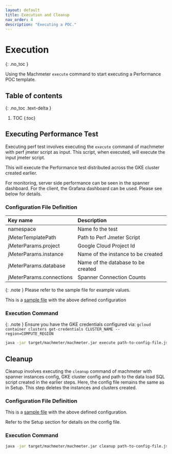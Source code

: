 ```yaml
---
layout: default
title: Execution and Cleanup
nav_order: 4
description: "Executing a POC."
---
```


# Execution
{: .no_toc }

Using the Machmeter `execute` command to start executing a Performance POC template.

## Table of contents
{: .no_toc .text-delta }

1. TOC
{:toc}

## Executing Performance Test

Executing perf test involves executing the `execute` command of machmeter with
perf jmeter script as input. This script, when executed, will execute the input
jmeter script.

This will execute the Performance test distributed across the GKE cluster
created earlier.

For monitoring, server side performance can be seen in the spanner
dashboard. For the client, the Grafana dashboard can be used. Please see below
for details.

### Configuration File Definition

<div class="execute-config" markdown="1">

| Key name                 | Description                        | 
|:-------------------------|:-----------------------------------| 
| namespace                | Name fo the test                   | 
| jMeterTemplatePath       | Path to Perf Jmeter Script         | 
| jMeterParams.project     | Google Cloud Project Id            | 
| jMeterParams.instance    | Name of the instance to be created | 
| jMeterParams.database    | Name of the database to be created | 
| jMeterParams.connections | Spanner Connection Counts          |

</div>

{: .note }
Please refer to the sample file for example values.

This is a [sample file](https://github.com/cloudspannerecosystem/machmeter/blob/master/machmeter/usecases/finance/ledger/sample-configs/perf-test.json) with the above defined configuration

### Execution Command

{: .note }
Ensure you have the GKE credentials configured via: `gcloud container clusters get-credentials CLUSTER_NAME --region=COMPUTE_REGION`

```bash
java -jar target/machmeter/machmeter.jar execute path-to-config-file.json
```

## Cleanup

Cleanup involves executing the `cleanup` command of machmeter with
spanner instances config, GKE cluster config and path to the data load SQL script
created in the earlier steps. Here, the config file remains the same as in Setup.
This step deletes the instances and clusters created.

### Configuration File Definition
This is a [sample file](https://github.com/cloudspannerecosystem/machmeter/blob/master/machmeter/usecases/finance/ledger/sample-configs/setup.json) with the above defined configuration.

Refer to the Setup section for details on the config file.

### Execution Command
```bash
java -jar target/machmeter/machmeter.jar cleanup path-to-config-file.json
```


